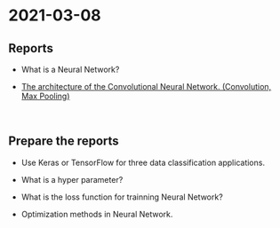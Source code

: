 # 2021-03-08
## Reports
* What is a Neural Network?

* [The architecture of the Convolutional Neural Network. (Convolution, Max Pooling)](https://github.com/prjiang/Seminar-in-AI/blob/main/2021-03-08/report/CNN%20architecture(Convolution%2C%20Max%20Pooling).pdf)


<br>

## Prepare the reports
* Use Keras or TensorFlow for three data classification applications.

* What is a hyper parameter?

* What is the loss function for trainning Neural Network?

* Optimization methods in Neural Network.

